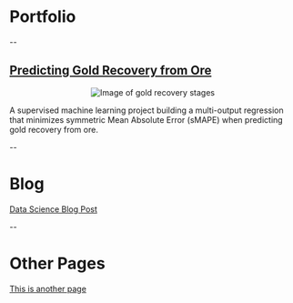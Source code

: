 # Portfolio

--

## [Predicting Gold Recovery from Ore](https://github.com/kellyshreeve/gold-recovery)

<p align="center">
  <img src="https://github.com/kellyshreeve/kellyshreeve.github.io/blob/main/images/gold_recovery.png?raw=true" 
  alt="Image of gold recovery stages">
</p>

A supervised machine learning project building a multi-output regression that minimizes symmetric Mean Absolute Error (sMAPE) when predicting gold recovery from ore.

--

# Blog
[Data Science Blog Post](https://kellyshreeve.github.io/2023/08/03/Data-Science-Post.html)

--

# Other Pages
[This is another page](https://kellyshreeve.github.io/another_page)


